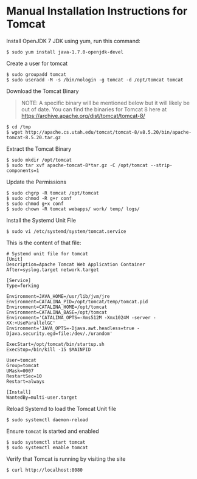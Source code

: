 # Manual Installation Instructions for Tomcat

Install OpenJDK 7 JDK using yum, run this command:

```shell
$ sudo yum install java-1.7.0-openjdk-devel
```

Create a user for tomcat

```
$ sudo groupadd tomcat
$ sudo useradd -M -s /bin/nologin -g tomcat -d /opt/tomcat tomcat
```

Download the Tomcat Binary

> NOTE: A specific binary will be mentioned below but it will likely be out of date. You can find the binaries for Tomcat 8 here at https://archive.apache.org/dist/tomcat/tomcat-8/

```
$ cd /tmp
$ wget http://apache.cs.utah.edu/tomcat/tomcat-8/v8.5.20/bin/apache-tomcat-8.5.20.tar.gz
```

Extract the Tomcat Binary

```
$ sudo mkdir /opt/tomcat
$ sudo tar xvf apache-tomcat-8*tar.gz -C /opt/tomcat --strip-components=1
```

Update the Permissions

```
$ sudo chgrp -R tomcat /opt/tomcat
$ sudo chmod -R g+r conf
$ sudo chmod g+x conf
$ sudo chown -R tomcat webapps/ work/ temp/ logs/
```

Install the Systemd Unit File

```
$ sudo vi /etc/systemd/system/tomcat.service
```

This is the content of that file:

```
# Systemd unit file for tomcat
[Unit]
Description=Apache Tomcat Web Application Container
After=syslog.target network.target

[Service]
Type=forking

Environment=JAVA_HOME=/usr/lib/jvm/jre
Environment=CATALINA_PID=/opt/tomcat/temp/tomcat.pid
Environment=CATALINA_HOME=/opt/tomcat
Environment=CATALINA_BASE=/opt/tomcat
Environment='CATALINA_OPTS=-Xms512M -Xmx1024M -server -XX:+UseParallelGC'
Environment='JAVA_OPTS=-Djava.awt.headless=true -Djava.security.egd=file:/dev/./urandom'

ExecStart=/opt/tomcat/bin/startup.sh
ExecStop=/bin/kill -15 $MAINPID

User=tomcat
Group=tomcat
UMask=0007
RestartSec=10
Restart=always

[Install]
WantedBy=multi-user.target
```

Reload Systemd to load the Tomcat Unit file

```
$ sudo systemctl daemon-reload
```

Ensure `tomcat` is started and enabled

```
$ sudo systemctl start tomcat
$ sudo systemctl enable tomcat
```

Verify that Tomcat is running by visiting the site

```
$ curl http://localhost:8080
```
